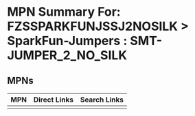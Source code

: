 



# MPN Summary For: FZSSPARKFUNJSSJ2NOSILK > SparkFun-Jumpers : SMT-JUMPER_2_NO_SILK

## MPNs
  

|MPN|Direct Links|Search Links|
| :--- | :--- | :--- |
||||
